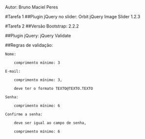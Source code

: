 Autor: Bruno Maciel Peres

#Tarefa 1
##Plugin jQuery no slider: Orbit jQuery Image Slider 1.2.3

#Tarefa 2
##Versão Bootstrap: 2.2.2

##Plugin jQuery: jQuery Validate

##Regras de validação:

	Nome:
	
		comprimento mínimo: 3
		
	E-mail:
	
		comprimento mínimo: 3,
		
        deve ter o formato TEXTO@TEXTO.TEXTO
        
  	Senha:
  	
      	comprimento mínimo: 6
      	
  	Confirme a senha:
  	
      	deve ser igual ao campo de senha,
      	
      	comprimento mínimo: 6
      	
